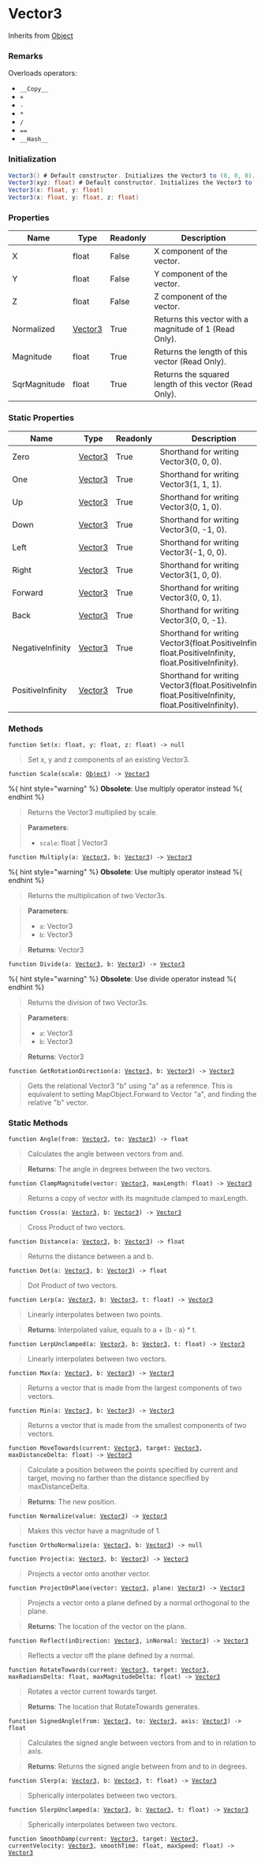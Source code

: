 # Vector3
Inherits from [Object](./Object.md)
### Remarks
Overloads operators: 
- `__Copy__`
- `+`
- `-`
- `*`
- `/`
- `==`
- `__Hash__`
### Initialization
```csharp
Vector3() # Default constructor. Initializes the Vector3 to (0, 0, 0).
Vector3(xyz: float) # Default constructor. Initializes the Vector3 to (xyz, xyz, xyz).
Vector3(x: float, y: float)
Vector3(x: float, y: float, z: float)
```

### Properties
|Name|Type|Readonly|Description|
|---|---|---|---|
|X|float|False|X component of the vector.|
|Y|float|False|Y component of the vector.|
|Z|float|False|Z component of the vector.|
|Normalized|[Vector3](./Vector3.md)|True|Returns this vector with a magnitude of 1 (Read Only).|
|Magnitude|float|True|Returns the length of this vector (Read Only).|
|SqrMagnitude|float|True|Returns the squared length of this vector (Read Only).|


### Static Properties
|Name|Type|Readonly|Description|
|---|---|---|---|
|Zero|[Vector3](./Vector3.md)|True|Shorthand for writing Vector3(0, 0, 0).|
|One|[Vector3](./Vector3.md)|True|Shorthand for writing Vector3(1, 1, 1).|
|Up|[Vector3](./Vector3.md)|True|Shorthand for writing Vector3(0, 1, 0).|
|Down|[Vector3](./Vector3.md)|True|Shorthand for writing Vector3(0, -1, 0).|
|Left|[Vector3](./Vector3.md)|True|Shorthand for writing Vector3(-1, 0, 0).|
|Right|[Vector3](./Vector3.md)|True|Shorthand for writing Vector3(1, 0, 0).|
|Forward|[Vector3](./Vector3.md)|True|Shorthand for writing Vector3(0, 0, 1).|
|Back|[Vector3](./Vector3.md)|True|Shorthand for writing Vector3(0, 0, -1).|
|NegativeInfinity|[Vector3](./Vector3.md)|True|Shorthand for writing Vector3(float.PositiveInfinity, float.PositiveInfinity, float.PositiveInfinity).|
|PositiveInfinity|[Vector3](./Vector3.md)|True|Shorthand for writing Vector3(float.PositiveInfinity, float.PositiveInfinity, float.PositiveInfinity).|


### Methods
<pre class="language-typescript"><code class="lang-typescript">function Set(x: float, y: float, z: float) -> null</code></pre>
> Set x, y and z components of an existing Vector3.

<pre class="language-typescript"><code class="lang-typescript">function Scale(scale: <a data-footnote-ref href="#user-content-fn-37">Object</a>) -> <a data-footnote-ref href="#user-content-fn-36">Vector3</a></code></pre>

%{ hint style="warning" %}
**Obsolete**: Use multiply operator instead
%{ endhint %}

> Returns the Vector3 multiplied by scale.

> **Parameters**:
> - `scale`: float | Vector3

<pre class="language-typescript"><code class="lang-typescript">function Multiply(a: <a data-footnote-ref href="#user-content-fn-36">Vector3</a>, b: <a data-footnote-ref href="#user-content-fn-36">Vector3</a>) -> <a data-footnote-ref href="#user-content-fn-36">Vector3</a></code></pre>

%{ hint style="warning" %}
**Obsolete**: Use multiply operator instead
%{ endhint %}

> Returns the multiplication of two Vector3s.

> **Parameters**:
> - `a`: Vector3
> - `b`: Vector3

> **Returns**: Vector3
<pre class="language-typescript"><code class="lang-typescript">function Divide(a: <a data-footnote-ref href="#user-content-fn-36">Vector3</a>, b: <a data-footnote-ref href="#user-content-fn-36">Vector3</a>) -> <a data-footnote-ref href="#user-content-fn-36">Vector3</a></code></pre>

%{ hint style="warning" %}
**Obsolete**: Use divide operator instead
%{ endhint %}

> Returns the division of two Vector3s.

> **Parameters**:
> - `a`: Vector3
> - `b`: Vector3

> **Returns**: Vector3
<pre class="language-typescript"><code class="lang-typescript">function GetRotationDirection(a: <a data-footnote-ref href="#user-content-fn-36">Vector3</a>, b: <a data-footnote-ref href="#user-content-fn-36">Vector3</a>) -> <a data-footnote-ref href="#user-content-fn-36">Vector3</a></code></pre>
> Gets the relational Vector3 "b" using "a" as a reference. This is equivalent to setting MapObject.Forward to Vector "a", and finding the relative "b" vector.


### Static Methods
<pre class="language-typescript"><code class="lang-typescript">function Angle(from: <a data-footnote-ref href="#user-content-fn-36">Vector3</a>, to: <a data-footnote-ref href="#user-content-fn-36">Vector3</a>) -> float</code></pre>
> Calculates the angle between vectors from and.

> **Returns**: The angle in degrees between the two vectors.
<pre class="language-typescript"><code class="lang-typescript">function ClampMagnitude(vector: <a data-footnote-ref href="#user-content-fn-36">Vector3</a>, maxLength: float) -> <a data-footnote-ref href="#user-content-fn-36">Vector3</a></code></pre>
> Returns a copy of vector with its magnitude clamped to maxLength.

<pre class="language-typescript"><code class="lang-typescript">function Cross(a: <a data-footnote-ref href="#user-content-fn-36">Vector3</a>, b: <a data-footnote-ref href="#user-content-fn-36">Vector3</a>) -> <a data-footnote-ref href="#user-content-fn-36">Vector3</a></code></pre>
> Cross Product of two vectors.

<pre class="language-typescript"><code class="lang-typescript">function Distance(a: <a data-footnote-ref href="#user-content-fn-36">Vector3</a>, b: <a data-footnote-ref href="#user-content-fn-36">Vector3</a>) -> float</code></pre>
> Returns the distance between a and b.

<pre class="language-typescript"><code class="lang-typescript">function Dot(a: <a data-footnote-ref href="#user-content-fn-36">Vector3</a>, b: <a data-footnote-ref href="#user-content-fn-36">Vector3</a>) -> float</code></pre>
> Dot Product of two vectors.

<pre class="language-typescript"><code class="lang-typescript">function Lerp(a: <a data-footnote-ref href="#user-content-fn-36">Vector3</a>, b: <a data-footnote-ref href="#user-content-fn-36">Vector3</a>, t: float) -> <a data-footnote-ref href="#user-content-fn-36">Vector3</a></code></pre>
> Linearly interpolates between two points.

> **Returns**: Interpolated value, equals to a + (b - a) * t.
<pre class="language-typescript"><code class="lang-typescript">function LerpUnclamped(a: <a data-footnote-ref href="#user-content-fn-36">Vector3</a>, b: <a data-footnote-ref href="#user-content-fn-36">Vector3</a>, t: float) -> <a data-footnote-ref href="#user-content-fn-36">Vector3</a></code></pre>
> Linearly interpolates between two vectors.

<pre class="language-typescript"><code class="lang-typescript">function Max(a: <a data-footnote-ref href="#user-content-fn-36">Vector3</a>, b: <a data-footnote-ref href="#user-content-fn-36">Vector3</a>) -> <a data-footnote-ref href="#user-content-fn-36">Vector3</a></code></pre>
> Returns a vector that is made from the largest components of two vectors.

<pre class="language-typescript"><code class="lang-typescript">function Min(a: <a data-footnote-ref href="#user-content-fn-36">Vector3</a>, b: <a data-footnote-ref href="#user-content-fn-36">Vector3</a>) -> <a data-footnote-ref href="#user-content-fn-36">Vector3</a></code></pre>
> Returns a vector that is made from the smallest components of two vectors.

<pre class="language-typescript"><code class="lang-typescript">function MoveTowards(current: <a data-footnote-ref href="#user-content-fn-36">Vector3</a>, target: <a data-footnote-ref href="#user-content-fn-36">Vector3</a>, maxDistanceDelta: float) -> <a data-footnote-ref href="#user-content-fn-36">Vector3</a></code></pre>
> Calculate a position between the points specified by current and target, moving no farther than the distance specified by maxDistanceDelta.

> **Returns**: The new position.
<pre class="language-typescript"><code class="lang-typescript">function Normalize(value: <a data-footnote-ref href="#user-content-fn-36">Vector3</a>) -> <a data-footnote-ref href="#user-content-fn-36">Vector3</a></code></pre>
> Makes this vector have a magnitude of 1.

<pre class="language-typescript"><code class="lang-typescript">function OrthoNormalize(a: <a data-footnote-ref href="#user-content-fn-36">Vector3</a>, b: <a data-footnote-ref href="#user-content-fn-36">Vector3</a>) -> null</code></pre>
<pre class="language-typescript"><code class="lang-typescript">function Project(a: <a data-footnote-ref href="#user-content-fn-36">Vector3</a>, b: <a data-footnote-ref href="#user-content-fn-36">Vector3</a>) -> <a data-footnote-ref href="#user-content-fn-36">Vector3</a></code></pre>
> Projects a vector onto another vector.

<pre class="language-typescript"><code class="lang-typescript">function ProjectOnPlane(vector: <a data-footnote-ref href="#user-content-fn-36">Vector3</a>, plane: <a data-footnote-ref href="#user-content-fn-36">Vector3</a>) -> <a data-footnote-ref href="#user-content-fn-36">Vector3</a></code></pre>
> Projects a vector onto a plane defined by a normal orthogonal to the plane.

> **Returns**: The location of the vector on the plane.
<pre class="language-typescript"><code class="lang-typescript">function Reflect(inDirection: <a data-footnote-ref href="#user-content-fn-36">Vector3</a>, inNormal: <a data-footnote-ref href="#user-content-fn-36">Vector3</a>) -> <a data-footnote-ref href="#user-content-fn-36">Vector3</a></code></pre>
> Reflects a vector off the plane defined by a normal.

<pre class="language-typescript"><code class="lang-typescript">function RotateTowards(current: <a data-footnote-ref href="#user-content-fn-36">Vector3</a>, target: <a data-footnote-ref href="#user-content-fn-36">Vector3</a>, maxRadiansDelta: float, maxMagnitudeDelta: float) -> <a data-footnote-ref href="#user-content-fn-36">Vector3</a></code></pre>
> Rotates a vector current towards target.

> **Returns**: The location that RotateTowards generates.
<pre class="language-typescript"><code class="lang-typescript">function SignedAngle(from: <a data-footnote-ref href="#user-content-fn-36">Vector3</a>, to: <a data-footnote-ref href="#user-content-fn-36">Vector3</a>, axis: <a data-footnote-ref href="#user-content-fn-36">Vector3</a>) -> float</code></pre>
> Calculates the signed angle between vectors from and to in relation to axis.

> **Returns**: Returns the signed angle between from and to in degrees.
<pre class="language-typescript"><code class="lang-typescript">function Slerp(a: <a data-footnote-ref href="#user-content-fn-36">Vector3</a>, b: <a data-footnote-ref href="#user-content-fn-36">Vector3</a>, t: float) -> <a data-footnote-ref href="#user-content-fn-36">Vector3</a></code></pre>
> Spherically interpolates between two vectors.

<pre class="language-typescript"><code class="lang-typescript">function SlerpUnclamped(a: <a data-footnote-ref href="#user-content-fn-36">Vector3</a>, b: <a data-footnote-ref href="#user-content-fn-36">Vector3</a>, t: float) -> <a data-footnote-ref href="#user-content-fn-36">Vector3</a></code></pre>
> Spherically interpolates between two vectors.

<pre class="language-typescript"><code class="lang-typescript">function SmoothDamp(current: <a data-footnote-ref href="#user-content-fn-36">Vector3</a>, target: <a data-footnote-ref href="#user-content-fn-36">Vector3</a>, currentVelocity: <a data-footnote-ref href="#user-content-fn-36">Vector3</a>, smoothTime: float, maxSpeed: float) -> <a data-footnote-ref href="#user-content-fn-36">Vector3</a></code></pre>

[^1]: [Camera](./Camera.md)
[^2]: [Character](./Character.md)
[^3]: [Collider](./Collider.md)
[^4]: [Collision](./Collision.md)
[^5]: [Color](./Color.md)
[^6]: [Convert](./Convert.md)
[^7]: [Cutscene](./Cutscene.md)
[^8]: [Dict](./Dict.md)
[^9]: [Game](./Game.md)
[^10]: [Human](./Human.md)
[^11]: [Input](./Input.md)
[^12]: [Json](./Json.md)
[^13]: [LineCastHitResult](./LineCastHitResult.md)
[^14]: [LineRenderer](./LineRenderer.md)
[^15]: [List](./List.md)
[^16]: [Map](./Map.md)
[^17]: [MapObject](./MapObject.md)
[^18]: [MapTargetable](./MapTargetable.md)
[^19]: [Math](./Math.md)
[^20]: [Network](./Network.md)
[^21]: [NetworkView](./NetworkView.md)
[^22]: [PersistentData](./PersistentData.md)
[^23]: [Physics](./Physics.md)
[^24]: [Player](./Player.md)
[^25]: [Quaternion](./Quaternion.md)
[^26]: [Random](./Random.md)
[^27]: [Range](./Range.md)
[^28]: [RoomData](./RoomData.md)
[^29]: [Set](./Set.md)
[^30]: [Shifter](./Shifter.md)
[^31]: [String](./String.md)
[^32]: [Time](./Time.md)
[^33]: [Titan](./Titan.md)
[^34]: [Transform](./Transform.md)
[^35]: [UI](./UI.md)
[^36]: [Vector2](./Vector2.md)
[^37]: [Vector3](./Vector3.md)
[^38]: [Object](./Object.md)
